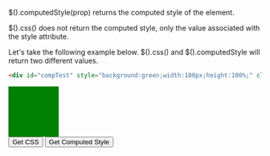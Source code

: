 $().computedStyle(prop) returns the computed style of the element.

$().css() does not return the computed style, only the value associated with the style attribute.


Let's take the following example below.  $().css() and $().computedStyle will return two different values.


```html
<div id="compTest" style="background:green;width:100px;height:100%;" class="myClass1"></div>
```
<div style="width:100%;height:100px">
<div id="compTest" style="background:green;width:100px;height:100%;" class="myClass1"></div>
</div>

<input type="button" value="Get CSS" onclick="alert($('#compTest').css('height'));">

<input type="button" value="Get Computed Style" onclick="alert($('#compTest').computedStyle('height'));">